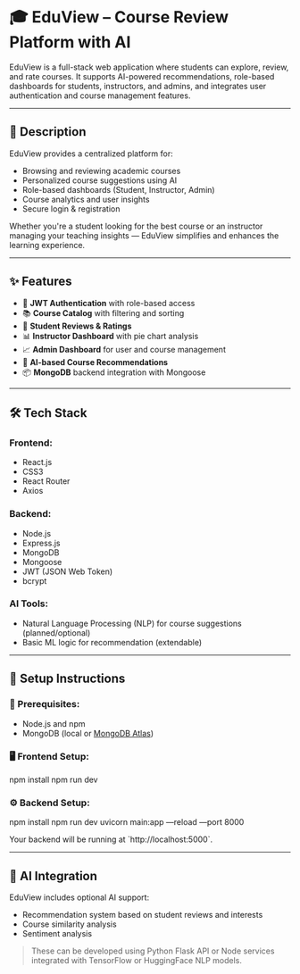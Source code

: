 
# 🎓 EduView – Course Review Platform with AI

EduView is a full-stack web application where students can explore, review, and rate courses. It supports AI-powered recommendations, role-based dashboards for students, instructors, and admins, and integrates user authentication and course management features.

---

## 📌 Description

EduView provides a centralized platform for:
- Browsing and reviewing academic courses
- Personalized course suggestions using AI
- Role-based dashboards (Student, Instructor, Admin)
- Course analytics and user insights
- Secure login & registration

Whether you're a student looking for the best course or an instructor managing your teaching insights — EduView simplifies and enhances the learning experience.

---

## ✨ Features

- 🔐 **JWT Authentication** with role-based access
- 📚 **Course Catalog** with filtering and sorting
- 📝 **Student Reviews & Ratings**
- 📊 **Instructor Dashboard** with pie chart analysis
- 📈 **Admin Dashboard** for user and course management
- 🤖 **AI-based Course Recommendations** 
- 📦 **MongoDB** backend integration with Mongoose

---

## 🛠️ Tech Stack

### Frontend:
- React.js
- CSS3
- React Router
- Axios

### Backend:
- Node.js
- Express.js
- MongoDB
- Mongoose
- JWT (JSON Web Token)
- bcrypt

### AI Tools:
- Natural Language Processing (NLP) for course suggestions (planned/optional)
- Basic ML logic for recommendation (extendable)

---


## 🚀 Setup Instructions

### 🔧 Prerequisites:
- Node.js and npm
- MongoDB (local or [MongoDB Atlas](https://www.mongodb.com/cloud/atlas))

### 🖥️ Frontend Setup:
npm install
npm run dev

### ⚙️ Backend Setup:
npm install
npm run dev
uvicorn main:app —reload —port 8000

Your backend will be running at \`http://localhost:5000\`.

---

## 🧠 AI Integration

EduView includes optional AI support:
- Recommendation system based on student reviews and interests
- Course similarity analysis
- Sentiment analysis 

> These can be developed using Python Flask API or Node services integrated with TensorFlow or HuggingFace NLP models.
